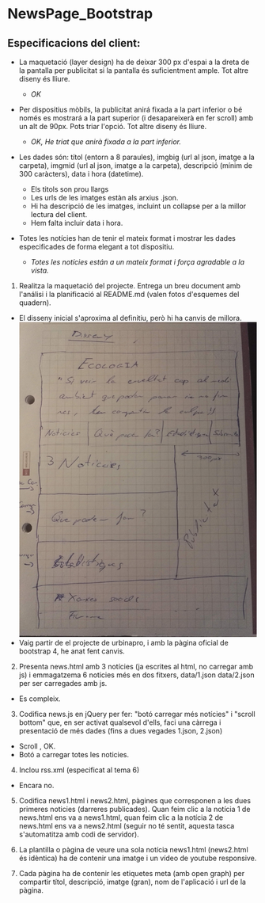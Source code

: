 # NewsPage_Bootstrap

## Especificacions del client:

- La maquetació (layer design) ha de deixar 300 px d'espai a la dreta de la pantalla per publicitat si la pantalla és suficientment ample. Tot altre diseny és lliure.
  - _OK_

- Per dispositius mòbils, la publicitat anirá fixada a la part inferior o bé només es mostrará a la part superior (i desapareixerà en fer scroll) amb un alt de 90px. Pots triar l'opció. Tot altre diseny és lliure.
  - _OK, He triat que anirà fixada a la part inferior._

- Les dades són: títol (entorn a 8 paraules), imgbig (url al json, imatge a la carpeta), imgmid (url al json, imatge a la carpeta), descripció (mínim de 300 caràcters), data i hora (datetime).
  - Els titols son prou llargs
  - Les urls de les imatges estàn als arxius .json.
  - Hi ha descripció de les imatges, incluint un collapse per a la millor lectura del client.
  - Hem falta incluir data i hora.

- Totes les notícies han de tenir el mateix format i mostrar les dades especificades de forma elegant a tot dispositiu.
  - _Totes les notícies están a un mateix format i força agradable a la vista._

1. Realitza la maquetació del projecte. Entrega un breu document amb l'análisi i la planificació al README.md (valen fotos d'esquemes del quadern).

  * El disseny inicial s'aproxima al definitiu, però hi ha canvis de millora.
![Planificació](https://github.com/seergi93/NewsPage_Bootstrap/blob/master/img/pla.jpg)
  * Vaig partir de el projecte de urbinapro, i amb la pàgina oficial de bootstrap 4, he anat fent canvis.

2. Presenta news.html amb 3 notícies (ja escrites al html, no carregar amb js) i emmagatzema 6 noticies més en dos fitxers, data/1.json data/2.json per ser carregades amb js.

  * Es compleix.

3. Codifica news.js en jQuery per fer: "botó carregar més notícies" i "scroll bottom" que, en ser activat qualsevol d'ells, faci una càrrega i presentació de més dades (fins a dues vegades 1.json, 2.json)

  * Scroll , OK.
  * Botó a carregar totes les noticies.

4. Inclou rss.xml (especificat al tema 6)

  * Encara no.

5. Codifica news1.html i news2.html, pàgines que corresponen a les dues primeres noticies (darreres publicades). Quan feim clic a la notícia 1 de news.html ens va a news1.html, quan feim clic a la notícia 2 de news.html ens va a news2.html (seguir no té sentit, aquesta tasca s'automatitza amb codi de servidor).

6. La plantilla o pàgina de veure una sola notícia news1.html (news2.html és idèntica) ha de contenir una imatge i un vídeo de youtube responsive. 

7. Cada pàgina ha de contenir les etiquetes meta (amb open graph) per compartir títol, descripció, imatge (gran), nom de l'aplicació i url de la pàgina. 

